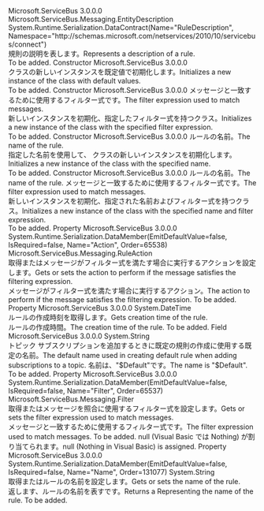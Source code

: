 <Type Name="RuleDescription" FullName="Microsoft.ServiceBus.Messaging.RuleDescription">
  <TypeSignature Language="C#" Value="public sealed class RuleDescription : Microsoft.ServiceBus.Messaging.EntityDescription" />
  <TypeSignature Language="ILAsm" Value=".class public auto ansi sealed beforefieldinit RuleDescription extends Microsoft.ServiceBus.Messaging.EntityDescription" />
  <TypeSignature Language="DocId" Value="T:Microsoft.ServiceBus.Messaging.RuleDescription" />
  <TypeSignature Language="VB.NET" Value="Public NotInheritable Class RuleDescription&#xA;Inherits EntityDescription" />
  <TypeSignature Language="F#" Value="type RuleDescription = class&#xA;    inherit EntityDescription&#xA;    interface IResourceDescription" />
  <AssemblyInfo>
    <AssemblyName>Microsoft.ServiceBus</AssemblyName>
    <AssemblyVersion>3.0.0.0</AssemblyVersion>
  </AssemblyInfo>
  <Base>
    <BaseTypeName>Microsoft.ServiceBus.Messaging.EntityDescription</BaseTypeName>
  </Base>
  <Interfaces />
  <Attributes>
    <Attribute>
      <AttributeName>System.Runtime.Serialization.DataContract(Name="RuleDescription", Namespace="http://schemas.microsoft.com/netservices/2010/10/servicebus/connect")</AttributeName>
    </Attribute>
  </Attributes>
  <Docs>
    <summary><span data-ttu-id="6bad6-101">規則の説明を表します。</span><span class="sxs-lookup"><span data-stu-id="6bad6-101">Represents a description of a rule.</span></span></summary>
    <remarks>To be added.</remarks>
  </Docs>
  <Members>
    <Member MemberName=".ctor">
      <MemberSignature Language="C#" Value="public RuleDescription ();" />
      <MemberSignature Language="ILAsm" Value=".method public hidebysig specialname rtspecialname instance void .ctor() cil managed" />
      <MemberSignature Language="DocId" Value="M:Microsoft.ServiceBus.Messaging.RuleDescription.#ctor" />
      <MemberSignature Language="VB.NET" Value="Public Sub New ()" />
      <MemberType>Constructor</MemberType>
      <AssemblyInfo>
        <AssemblyName>Microsoft.ServiceBus</AssemblyName>
        <AssemblyVersion>3.0.0.0</AssemblyVersion>
      </AssemblyInfo>
      <Parameters />
      <Docs>
        <summary><span data-ttu-id="6bad6-102"><see cref="T:Microsoft.ServiceBus.Messaging.RuleDescription" /> クラスの新しいインスタンスを既定値で初期化します。</span><span class="sxs-lookup"><span data-stu-id="6bad6-102">Initializes a new instance of the <see cref="T:Microsoft.ServiceBus.Messaging.RuleDescription" /> class with default values.</span></span></summary>
        <remarks>To be added.</remarks>
      </Docs>
    </Member>
    <Member MemberName=".ctor">
      <MemberSignature Language="C#" Value="public RuleDescription (Microsoft.ServiceBus.Messaging.Filter filter);" />
      <MemberSignature Language="ILAsm" Value=".method public hidebysig specialname rtspecialname instance void .ctor(class Microsoft.ServiceBus.Messaging.Filter filter) cil managed" />
      <MemberSignature Language="DocId" Value="M:Microsoft.ServiceBus.Messaging.RuleDescription.#ctor(Microsoft.ServiceBus.Messaging.Filter)" />
      <MemberSignature Language="F#" Value="new Microsoft.ServiceBus.Messaging.RuleDescription : Microsoft.ServiceBus.Messaging.Filter -&gt; Microsoft.ServiceBus.Messaging.RuleDescription" Usage="new Microsoft.ServiceBus.Messaging.RuleDescription filter" />
      <MemberType>Constructor</MemberType>
      <AssemblyInfo>
        <AssemblyName>Microsoft.ServiceBus</AssemblyName>
        <AssemblyVersion>3.0.0.0</AssemblyVersion>
      </AssemblyInfo>
      <Parameters>
        <Parameter Name="filter" Type="Microsoft.ServiceBus.Messaging.Filter" />
      </Parameters>
      <Docs>
        <param name="filter"><span data-ttu-id="6bad6-103">メッセージと一致するために使用するフィルター式です。</span><span class="sxs-lookup"><span data-stu-id="6bad6-103">The filter expression used to match messages.</span></span></param>
        <summary><span data-ttu-id="6bad6-104">新しいインスタンスを初期化、<see cref="T:Microsoft.ServiceBus.Messaging.RuleDescription" />指定したフィルター式を持つクラス。</span><span class="sxs-lookup"><span data-stu-id="6bad6-104">Initializes a new instance of the <see cref="T:Microsoft.ServiceBus.Messaging.RuleDescription" /> class with the specified filter expression.</span></span></summary>
        <remarks>To be added.</remarks>
      </Docs>
    </Member>
    <Member MemberName=".ctor">
      <MemberSignature Language="C#" Value="public RuleDescription (string name);" />
      <MemberSignature Language="ILAsm" Value=".method public hidebysig specialname rtspecialname instance void .ctor(string name) cil managed" />
      <MemberSignature Language="DocId" Value="M:Microsoft.ServiceBus.Messaging.RuleDescription.#ctor(System.String)" />
      <MemberSignature Language="VB.NET" Value="Public Sub New (name As String)" />
      <MemberSignature Language="F#" Value="new Microsoft.ServiceBus.Messaging.RuleDescription : string -&gt; Microsoft.ServiceBus.Messaging.RuleDescription" Usage="new Microsoft.ServiceBus.Messaging.RuleDescription name" />
      <MemberType>Constructor</MemberType>
      <AssemblyInfo>
        <AssemblyName>Microsoft.ServiceBus</AssemblyName>
        <AssemblyVersion>3.0.0.0</AssemblyVersion>
      </AssemblyInfo>
      <Parameters>
        <Parameter Name="name" Type="System.String" />
      </Parameters>
      <Docs>
        <param name="name"><span data-ttu-id="6bad6-105">ルールの名前。</span><span class="sxs-lookup"><span data-stu-id="6bad6-105">The name of the rule.</span></span></param>
        <summary><span data-ttu-id="6bad6-106">指定した名前を使用して、<see cref="T:Microsoft.ServiceBus.Messaging.RuleDescription" /> クラスの新しいインスタンスを初期化します。</span><span class="sxs-lookup"><span data-stu-id="6bad6-106">Initializes a new instance of the <see cref="T:Microsoft.ServiceBus.Messaging.RuleDescription" /> class with the specified name.</span></span></summary>
        <remarks>To be added.</remarks>
      </Docs>
    </Member>
    <Member MemberName=".ctor">
      <MemberSignature Language="C#" Value="public RuleDescription (string name, Microsoft.ServiceBus.Messaging.Filter filter);" />
      <MemberSignature Language="ILAsm" Value=".method public hidebysig specialname rtspecialname instance void .ctor(string name, class Microsoft.ServiceBus.Messaging.Filter filter) cil managed" />
      <MemberSignature Language="DocId" Value="M:Microsoft.ServiceBus.Messaging.RuleDescription.#ctor(System.String,Microsoft.ServiceBus.Messaging.Filter)" />
      <MemberSignature Language="F#" Value="new Microsoft.ServiceBus.Messaging.RuleDescription : string * Microsoft.ServiceBus.Messaging.Filter -&gt; Microsoft.ServiceBus.Messaging.RuleDescription" Usage="new Microsoft.ServiceBus.Messaging.RuleDescription (name, filter)" />
      <MemberType>Constructor</MemberType>
      <AssemblyInfo>
        <AssemblyName>Microsoft.ServiceBus</AssemblyName>
        <AssemblyVersion>3.0.0.0</AssemblyVersion>
      </AssemblyInfo>
      <Parameters>
        <Parameter Name="name" Type="System.String" />
        <Parameter Name="filter" Type="Microsoft.ServiceBus.Messaging.Filter" />
      </Parameters>
      <Docs>
        <param name="name"><span data-ttu-id="6bad6-107">ルールの名前。</span><span class="sxs-lookup"><span data-stu-id="6bad6-107">The name of the rule.</span></span></param>
        <param name="filter"><span data-ttu-id="6bad6-108">メッセージと一致するために使用するフィルター式です。</span><span class="sxs-lookup"><span data-stu-id="6bad6-108">The filter expression used to match messages.</span></span></param>
        <summary><span data-ttu-id="6bad6-109">新しいインスタンスを初期化、<see cref="T:Microsoft.ServiceBus.Messaging.RuleDescription" />指定された名前およびフィルター式を持つクラス。</span><span class="sxs-lookup"><span data-stu-id="6bad6-109">Initializes a new instance of the <see cref="T:Microsoft.ServiceBus.Messaging.RuleDescription" /> class with the specified name and filter expression.</span></span></summary>
        <remarks>To be added.</remarks>
      </Docs>
    </Member>
    <Member MemberName="Action">
      <MemberSignature Language="C#" Value="public Microsoft.ServiceBus.Messaging.RuleAction Action { get; set; }" />
      <MemberSignature Language="ILAsm" Value=".property instance class Microsoft.ServiceBus.Messaging.RuleAction Action" />
      <MemberSignature Language="DocId" Value="P:Microsoft.ServiceBus.Messaging.RuleDescription.Action" />
      <MemberSignature Language="VB.NET" Value="Public Property Action As RuleAction" />
      <MemberSignature Language="F#" Value="member this.Action : Microsoft.ServiceBus.Messaging.RuleAction with get, set" Usage="Microsoft.ServiceBus.Messaging.RuleDescription.Action" />
      <MemberType>Property</MemberType>
      <AssemblyInfo>
        <AssemblyName>Microsoft.ServiceBus</AssemblyName>
        <AssemblyVersion>3.0.0.0</AssemblyVersion>
      </AssemblyInfo>
      <Attributes>
        <Attribute>
          <AttributeName>System.Runtime.Serialization.DataMember(EmitDefaultValue=false, IsRequired=false, Name="Action", Order=65538)</AttributeName>
        </Attribute>
      </Attributes>
      <ReturnValue>
        <ReturnType>Microsoft.ServiceBus.Messaging.RuleAction</ReturnType>
      </ReturnValue>
      <Docs>
        <summary><span data-ttu-id="6bad6-110">取得またはメッセージがフィルター式を満たす場合に実行するアクションを設定します。</span><span class="sxs-lookup"><span data-stu-id="6bad6-110">Gets or sets the action to perform if the message satisfies the filtering expression.</span></span></summary>
        <value><span data-ttu-id="6bad6-111">メッセージがフィルター式を満たす場合に実行するアクション。</span><span class="sxs-lookup"><span data-stu-id="6bad6-111">The action to perform if the message satisfies the filtering expression.</span></span></value>
        <remarks>To be added.</remarks>
      </Docs>
    </Member>
    <Member MemberName="CreatedAt">
      <MemberSignature Language="C#" Value="public DateTime CreatedAt { get; }" />
      <MemberSignature Language="ILAsm" Value=".property instance valuetype System.DateTime CreatedAt" />
      <MemberSignature Language="DocId" Value="P:Microsoft.ServiceBus.Messaging.RuleDescription.CreatedAt" />
      <MemberSignature Language="VB.NET" Value="Public ReadOnly Property CreatedAt As DateTime" />
      <MemberSignature Language="F#" Value="member this.CreatedAt : DateTime" Usage="Microsoft.ServiceBus.Messaging.RuleDescription.CreatedAt" />
      <MemberType>Property</MemberType>
      <AssemblyInfo>
        <AssemblyName>Microsoft.ServiceBus</AssemblyName>
        <AssemblyVersion>3.0.0.0</AssemblyVersion>
      </AssemblyInfo>
      <ReturnValue>
        <ReturnType>System.DateTime</ReturnType>
      </ReturnValue>
      <Docs>
        <summary><span data-ttu-id="6bad6-112">ルールの作成時刻を取得します。</span><span class="sxs-lookup"><span data-stu-id="6bad6-112">Gets creation time of the rule.</span></span></summary>
        <value><span data-ttu-id="6bad6-113">ルールの作成時間。</span><span class="sxs-lookup"><span data-stu-id="6bad6-113">The creation time of the rule.</span></span></value>
        <remarks>To be added.</remarks>
      </Docs>
    </Member>
    <Member MemberName="DefaultRuleName">
      <MemberSignature Language="C#" Value="public const string DefaultRuleName;" />
      <MemberSignature Language="ILAsm" Value=".field public static literal string DefaultRuleName" />
      <MemberSignature Language="DocId" Value="F:Microsoft.ServiceBus.Messaging.RuleDescription.DefaultRuleName" />
      <MemberSignature Language="VB.NET" Value="Public Const DefaultRuleName As String " />
      <MemberSignature Language="F#" Value="val mutable DefaultRuleName : string" Usage="Microsoft.ServiceBus.Messaging.RuleDescription.DefaultRuleName" />
      <MemberType>Field</MemberType>
      <AssemblyInfo>
        <AssemblyName>Microsoft.ServiceBus</AssemblyName>
        <AssemblyVersion>3.0.0.0</AssemblyVersion>
      </AssemblyInfo>
      <ReturnValue>
        <ReturnType>System.String</ReturnType>
      </ReturnValue>
      <Docs>
        <summary>
            <span data-ttu-id="6bad6-114">トピック サブスクリプションを追加するときに既定の規則の作成に使用する既定の名前。</span><span class="sxs-lookup"><span data-stu-id="6bad6-114">The default name used in creating default rule when adding subscriptions to a topic.</span></span> <span data-ttu-id="6bad6-115">名前は、"$Default"です。</span><span class="sxs-lookup"><span data-stu-id="6bad6-115">The name is "$Default".</span></span>
            </summary>
        <remarks>To be added.</remarks>
      </Docs>
    </Member>
    <Member MemberName="Filter">
      <MemberSignature Language="C#" Value="public Microsoft.ServiceBus.Messaging.Filter Filter { get; set; }" />
      <MemberSignature Language="ILAsm" Value=".property instance class Microsoft.ServiceBus.Messaging.Filter Filter" />
      <MemberSignature Language="DocId" Value="P:Microsoft.ServiceBus.Messaging.RuleDescription.Filter" />
      <MemberSignature Language="VB.NET" Value="Public Property Filter As Filter" />
      <MemberSignature Language="F#" Value="member this.Filter : Microsoft.ServiceBus.Messaging.Filter with get, set" Usage="Microsoft.ServiceBus.Messaging.RuleDescription.Filter" />
      <MemberType>Property</MemberType>
      <AssemblyInfo>
        <AssemblyName>Microsoft.ServiceBus</AssemblyName>
        <AssemblyVersion>3.0.0.0</AssemblyVersion>
      </AssemblyInfo>
      <Attributes>
        <Attribute>
          <AttributeName>System.Runtime.Serialization.DataMember(EmitDefaultValue=false, IsRequired=false, Name="Filter", Order=65537)</AttributeName>
        </Attribute>
      </Attributes>
      <ReturnValue>
        <ReturnType>Microsoft.ServiceBus.Messaging.Filter</ReturnType>
      </ReturnValue>
      <Docs>
        <summary><span data-ttu-id="6bad6-116">取得またはメッセージを照合に使用するフィルター式を設定します。</span><span class="sxs-lookup"><span data-stu-id="6bad6-116">Gets or sets the filter expression used to match messages.</span></span></summary>
        <value><span data-ttu-id="6bad6-117">メッセージと一致するために使用するフィルター式です。</span><span class="sxs-lookup"><span data-stu-id="6bad6-117">The filter expression used to match messages.</span></span></value>
        <remarks>To be added.</remarks>
        <exception cref="T:System.ArgumentNullException"><span data-ttu-id="6bad6-118">null (Visual Basic では Nothing) が割り当てられます。</span><span class="sxs-lookup"><span data-stu-id="6bad6-118">null (Nothing in Visual Basic) is assigned.</span></span></exception>
      </Docs>
    </Member>
    <Member MemberName="Name">
      <MemberSignature Language="C#" Value="public string Name { get; set; }" />
      <MemberSignature Language="ILAsm" Value=".property instance string Name" />
      <MemberSignature Language="DocId" Value="P:Microsoft.ServiceBus.Messaging.RuleDescription.Name" />
      <MemberSignature Language="VB.NET" Value="Public Property Name As String" />
      <MemberSignature Language="F#" Value="member this.Name : string with get, set" Usage="Microsoft.ServiceBus.Messaging.RuleDescription.Name" />
      <MemberType>Property</MemberType>
      <AssemblyInfo>
        <AssemblyName>Microsoft.ServiceBus</AssemblyName>
        <AssemblyVersion>3.0.0.0</AssemblyVersion>
      </AssemblyInfo>
      <Attributes>
        <Attribute>
          <AttributeName>System.Runtime.Serialization.DataMember(EmitDefaultValue=false, IsRequired=false, Name="Name", Order=131077)</AttributeName>
        </Attribute>
      </Attributes>
      <ReturnValue>
        <ReturnType>System.String</ReturnType>
      </ReturnValue>
      <Docs>
        <summary><span data-ttu-id="6bad6-119">取得またはルールの名前を設定します。</span><span class="sxs-lookup"><span data-stu-id="6bad6-119">Gets or sets the name of the rule.</span></span></summary>
        <value><span data-ttu-id="6bad6-120">返します、<see cref="T:System.String" />ルールの名前を表すです。</span><span class="sxs-lookup"><span data-stu-id="6bad6-120">Returns a <see cref="T:System.String" /> Representing the name of the rule.</span></span></value>
        <remarks>To be added.</remarks>
      </Docs>
    </Member>
  </Members>
</Type>